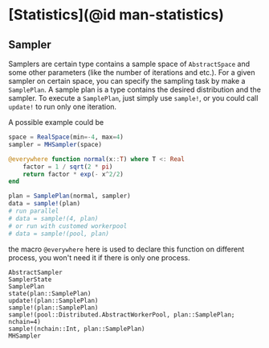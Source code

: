 # [Statistics](@id man-statistics)

## Sampler

Samplers are certain type contains a sample space of `AbstractSpace` and some other parameters (like the number of iterations and etc.). For a given sampler on certain space, you can specify the sampling task by
make a `SamplePlan`. A sample plan is a type contains the desired distribution and the sampler. To execute a `SamplePlan`, just simply use `sample!`, or you could call `update!` to run only one iteration.

A possible example could be

```julia
space = RealSpace(min=-4, max=4)
sampler = MHSampler(space)

@everywhere function normal(x::T) where T <: Real
    factor = 1 / sqrt(2 * pi)
    return factor * exp(- x^2/2)
end

plan = SamplePlan(normal, sampler)
data = sample!(plan)
# run parallel
# data = sample!(4, plan)
# or run with customed workerpool
# data = sample!(pool, plan)
```

the macro `@everywhere` here is used to declare this function on different process, you won't need it if there is only one process.

```@docs
AbstractSampler
SamplerState
SamplePlan
state(plan::SamplePlan)
update!(plan::SamplePlan)
sample!(plan::SamplePlan)
sample!(pool::Distributed.AbstractWorkerPool, plan::SamplePlan; nchain=4)
sample!(nchain::Int, plan::SamplePlan)
MHSampler
```